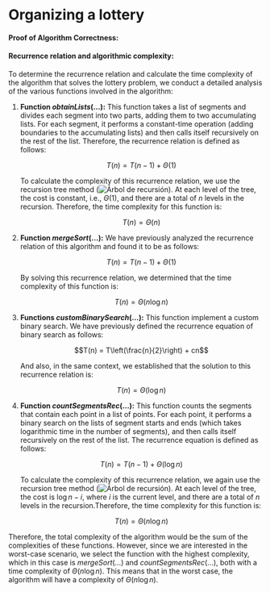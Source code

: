 # **Organizing a lottery**

#### **Proof of Algorithm Correctness:**

#### **Recurrence relation and algorithmic complexity:**

To determine the recurrence relation and calculate the time complexity of the algorithm that solves the lottery
problem, we conduct a detailed analysis of the various functions involved in the algorithm:

1. **Function $obtainLists(\dots)$:**
   This function takes a list of segments and divides each segment into two parts, adding them to two accumulating
   lists. For each segment, it performs a constant-time operation (adding boundaries to the accumulating lists) and then
   calls itself recursively on the rest of the list. Therefore, the recurrence relation is defined as follows:

   $$T(n) = T(n-1) + \Theta(1)$$

   To calculate the complexity of this recurrence relation, we use the recursion tree
   method (![Árbol de recursión](https://i.ibb.co/VYdMbR6/Arbol-de-recursion-obtain-List-excalidraw.png)). At each level
   of the tree, the cost is constant, i.e., $\Theta(1)$, and there are a total of $n$ levels in the recursion.
   Therefore, the time complexity for this function is:

   $$T(n) = \Theta(n)$$

2. **Function $mergeSort(\dots)$:**
   We have previously analyzed the recurrence relation of this algorithm and found it to be as follows:

   $$T(n) = T(n-1) + \Theta(1)$$

   By solving this recurrence relation, we determined that the time complexity of this function is:

   $$T(n) = \Theta(n \log n)$$

3. **Functions $customBinarySearch(\dots)$:**
   This function implement a custom binary search. We have previously defined the recurrence equation of binary search
   as follows:

   $$T(n) = T\left(\frac{n}{2}\right) + cn$$

   And also, in the same context, we established that the solution to this recurrence relation is:

   $$T(n) = \Theta(\log n)$$

4. **Function $countSegmentsRec(\dots)$:**
   This function counts the segments that contain each point in a list of points. For each point, it performs a binary
   search on the lists of segment starts and ends (which takes logarithmic time in the number of segments), and then
   calls itself recursively on the rest of the list. The recurrence equation is defined as follows:

   $$T(n) = T(n-1) + \Theta(\log n)$$

   To calculate the complexity of this recurrence relation, we again use the recursion tree
   method (![Árbol de recursión](https://i.ibb.co/kmHjVYk/Arbol-de-recursion-count-Segments-Rec-excalidraw.png)). At
   each level of the tree, the cost is $\log n - i$, where $i$ is the current level, and there are a total of $n$ levels
   in the recursion.Therefore, the time complexity for this function is:

   $$T(n) = \Theta(n \log n)$$

Therefore, the total complexity of the algorithm would be the sum of the complexities of these functions. However, since
we are interested in the worst-case scenario, we select the function with the highest complexity, which in this case is
$mergeSort(\dots)$ and $countSegmentsRec(\dots)$, both with a time complexity of $\Theta(n \log n)$. This means that in
the worst case, the algorithm will have a complexity of $\Theta(n \log n)$.

